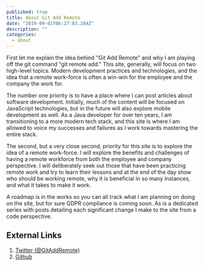 ```yaml
---
published: true
title: About Git Add Remote
date: "2019-09-01T06:27:03.284Z"
description: ""
categories:
  - about
---
```


First let me explain the idea behind "Git Add Remote" and why I am playing off the git command "git remote add." This site, generally, will focus on two high-level topics. Modern development practices and technologies, and the idea that a remote work-force is often a win-win for the employee and the company the work for. 

<!-- end -->

The number one priority is to have a place where I can post articles about software development. Initially, much of the content will be focused on JavaScript technologies, but in the future will also explore mobile development as well. As a Java developer for over ten years, I am transitioning to a more modern tech stack, and this site is where I am allowed to voice my successes and failures as I work towards mastering the entire stack.

The second, but a very close second, priority for this site is to explore the idea of a remote work-force. I will explore the benefits and challenges of having a remote workforce from both the employee and company perspective. I will deliberately seek out those that have been practicing remote work and try to learn their lessons and at the end of the day show who should be working remote, why it is beneficial in so many instances, and what it takes to make it work.

A roadmap is in the works so you can all track what I am planning on doing on the site, but for sure GDPR compliance is coming soon. As is a dedicated series with posts detailing each significant change I make to the site from a code perspective.

## External Links

1. [Twitter (@GitAddRemote)](http://twitter.com/gitaddremote)
2. [Github](https://github.com/GitAddRemote)

